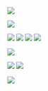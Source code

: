 
![](https://i.ibb.co/5gqnq4Q9/tumblr-147e9d026f6bd3ba626d24644a9be620-e499afe8-1280.gif)

![](https://i.ibb.co/9m7Dg5rN/Untitled2664-20250128174931.png)

![](https://external-media.spacehey.net/media/sDApTH7Nwmor31nfDKZQR_AOSIxdBiO0q7EHrYnQoTYM=/https://64.media.tumblr.com/ee18aac29227986784fbfd139a5d1d17/8c31b629e8af12d2-ae/s100x200/147a7146b4021e0590e86b0f15c724bf4c1ee268.pnj)
![](https://external-media.spacehey.net/media/sDApTH7Nwmor31nfDKZQR_AOSIxdBiO0q7EHrYnQoTYM=/https://64.media.tumblr.com/ee18aac29227986784fbfd139a5d1d17/8c31b629e8af12d2-ae/s100x200/147a7146b4021e0590e86b0f15c724bf4c1ee268.pnj)
![](https://external-media.spacehey.net/media/sK6grtOvBUIhRpqUBa7NMNnfasiOUE1VWM-Tk-4r3s9g=/https://64.media.tumblr.com/ba14442857956ee400e6eceb7ccc6751/8c31b629e8af12d2-63/s100x200/e0379bc2970fc98fa42f1c546800592ff5fc025e.gifv)
![](https://external-media.spacehey.net/media/sk_OvFfJ5XWHZ2VUaipWTsK36NYsoiTRG9UtPgny0z0k=/https://64.media.tumblr.com/50bb79af5d7ca4c263e4b8574fc80733/8c31b629e8af12d2-06/s100x200/f676ec78fe7bdfae13aafad8f54e47dc3229e864.gifv)

![](https://64.media.tumblr.com/c994d2dfc39f6f9275b94f8e6d92fd20/8c31b629e8af12d2-89/s100x200/6029209f1512e0cfb543dcaa4533e28b9c5fff2e.gifv)

![](https://external-media.spacehey.net/media/slk4-f5ETgdKcPNoUuzg3SaWn3O5EaGl_56zL-fIDHKM=/https://64.media.tumblr.com/f39d2d9b4ff14debe7889eaf16a8d50f/8c31b629e8af12d2-67/s250x400/0b7b2df5e551bd51e3a1be4e2084aa9475b89d5c.gifv)
![](https://external-media.spacehey.net/media/sYZNschY2razINKsfcFT9awOM2wNx47sH2dvnmAa2Bkw=/https://64.media.tumblr.com/f2d2638264374fc14c496ef51c2919e7/8c31b629e8af12d2-99/s250x400/efab934c7a0c5dd4da399ddea6b611f5f64bb7b7.gifv)

![](https://i.ibb.co/0TMbKmf/tumblr-bdc0935e2df087b09e0663fce1143d76-678e581b-1280.gif)
